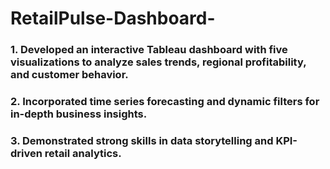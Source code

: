 # RetailPulse-Dashboard-
### 1. Developed an interactive Tableau dashboard with five visualizations to analyze sales trends, regional profitability, and customer behavior.
### 2. Incorporated time series forecasting and dynamic filters for in-depth business insights.
### 3. Demonstrated strong skills in data storytelling and KPI-driven retail analytics.
